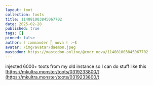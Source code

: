 ```yaml
---
layout: toot
collection: toots
title: 114081003845067702
date: 2025-02-28
published: true
tags: []
pinned: false
author: ⸸ commander ░ nova ⸸ :~$
avatar: /img/avatar/daemon.jpeg
mastodon: https://mastodon.online/@cmdr_nova/114081003845067702
---
```


injected 6000+ toots from my old instance so I can do stuff like this [https://mkultra.monster/toots/0319233800/](https://mkultra.monster/toots/0319233800/)

